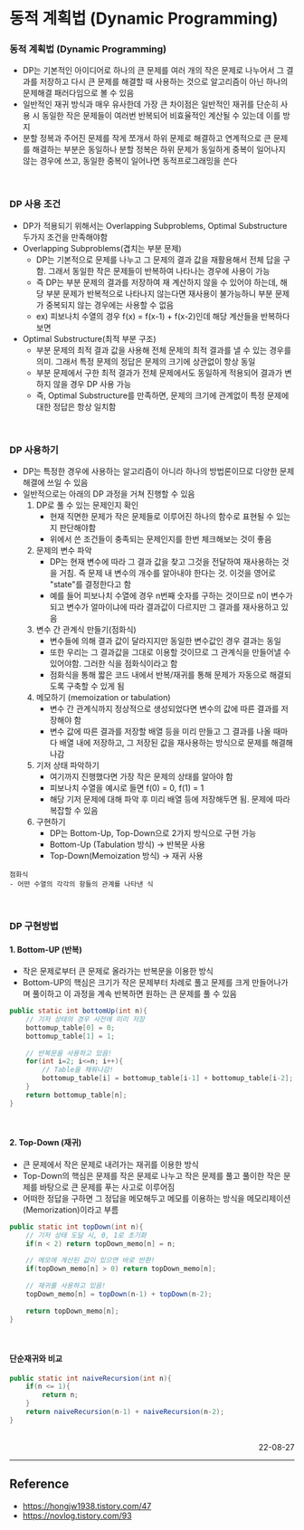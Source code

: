 # 동적 계획법 (Dynamic Programming)

### 동적 계획법 (Dynamic Programming)
- DP는 기본적인 아이디어로 하나의 큰 문제를 여러 개의 작은 문제로 나누어서 그 결과를 저장하고 다시 큰 문제를 해결할 때 사용하는 것으로 알고리즘이 아닌 하나의 문제해결 패러다임으로 볼 수 있음
- 일반적인 재귀 방식과 매우 유사한데 가장 큰 차이점은 일반적인 재귀를 단순히 사용 시 동일한 작은 문제들이 여러번 반복되어 비효율적인 계산될 수 있는데 이를 방지
- 분할 정복과 주어진 문제를 작게 쪼개서 하위 문제로 해결하고 연계적으로 큰 문제를 해결하는 부분은 동일하나 분할 정복은 하위 문제가 동일하게 중복이 일어나지 않는 경우에 쓰고, 동일한 중복이 일어나면 동적프로그래밍을 쓴다

<br>

### DP 사용 조건
- DP가 적용되기 위해서는 Overlapping Subproblems, Optimal Substructure 두가지 조건을 만족해야함
- Overlapping Subproblems(겹치는 부분 문제)
    - DP는 기본적으로 문제를 나누고 그 문제의 결과 값을 재활용해서 전체 답을 구함. 그래서 동일한 작은 문제들이 반복하여 나타나는 경우에 사용이 가능
    - 즉 DP는 부분 문제의 결과를 저장하여 재 계산하지 않을 수 있어야 하는데, 해당 부분 문제가 반복적으로 나타나지 않는다면 재사용이 불가능하니 부분 문제가 중복되지 않는 경우에는 사용할 수 없음
    - ex) 피보나치 수열의 경우 f(x) = f(x-1) + f(x-2)인데 해당 계산들을 반복하다보면 
- Optimal Substructure(최적 부분 구조)
    - 부분 문제의 최적 결과 값을 사용해 전체 문제의 최적 결과를 낼 수 있는 경우를 의미. 그래서 특정 문제의 정답은 문제의 크기에 상관없이 항상 동일
    - 부분 문제에서 구한 최적 결과가 전체 문제에서도 동일하게 적용되어 결과가 변하지 않을 경우 DP 사용 가능 
    - 즉, Optimal Substructure를 만족하면, 문제의 크기에 관계없이 특정 문제에 대한 정답은 항상 일치함

<br>

### DP 사용하기
- DP는 특정한 경우에 사용하는 알고리즘이 아니라 하나의 방법론이므로 다양한 문제해결에 쓰일 수 있음
- 일반적으로는 아래의 DP 과정을 거쳐 진행할 수 있음
    1. DP로 풀 수 있는 문제인지 확인
        - 현재 직면한 문제가 작은 문제들로 이루어진 하나의 함수로 표현될 수 있는지 판단해야함
        - 위에서 쓴 조건들이 충족되는 문제인지를 한번 체크해보는 것이 좋음
    2. 문제의 변수 파악
        - DP는 현재 변수에 따라 그 결과 값을 찾고 그것을 전달하여 재사용하는 것을 거침. 즉 문제 내 변수의 개수를 알아내야 한다는 것. 이것을 영어로 "state"를 결정한다고 함
        - 예를 들어 피보나치 수열에 경우 n번째 숫자를 구하는 것이므로 n이 변수가 되고 변수가 얼마이냐에 따라 결과값이 다르지만 그 결과를 재사용하고 있음
    3. 변수 간 관계식 만들기(점화식)
        - 변수들에 의해 결과 값이 달라지지만 동일한 변수값인 경우 결과는 동일
        - 또한 우리는 그 결과값을 그대로 이용할 것이므로 그 관계식을 만들어낼 수 있어야함. 그러한 식을 점화식이라고 함
        - 점화식을 통해 짧은 코드 내에서 반복/재귀를 통해 문제가 자동으로 해결되도록 구축할 수 있게 됨
    4. 메모하기 (memoization or tabulation)
        - 변수 간 관계식까지 정상적으로 생성되었다면 변수의 값에 따른 결과를 저장해야 함
        - 변수 값에 따른 결과를 저장할 배열 등을 미리 만들고 그 결과를 나올 때마다 배열 내에 저장하고, 그 저장된 값을 재사용하는 방식으로 문제를 해결해 나감
    5. 기저 상태 파악하기
        - 여기까지 진행했다면 가장 작은 문제의 상태를 알아야 함
        - 피보나치 수열을 예시로 들면 f(0) = 0, f(1) = 1
        - 해당 기저 문제에 대해 파악 후 미리 배열 등에 저장해두면 됨. 문제에 따라 복잡할 수 있음
    6. 구현하기
        - DP는 Bottom-Up, Top-Down으로 2가지 방식으로 구현 가능
        - Bottom-Up (Tabulation 방식) -> 반복문 사용
        - Top-Down(Memoization 방식) -> 재귀 사용

```
점화식
- 어떤 수열의 각각의 항들의 관계를 나타낸 식
```

<br>

### DP 구현방법
#### 1. Bottom-UP (반복)
- 작은 문제로부터 큰 문제로 올라가는 반복문을 이용한 방식
- Bottom-UP의 핵심은 크기가 작은 문제부터 차례로 풀고 문제를 크게 만들어나가며 풀이하고 이 과정을 계속 반복하면 원하는 큰 문제를 풀 수 있음

```java
public static int bottomUp(int n){
    // 기저 상태의 경우 사전에 미리 저장
    bottomup_table[0] = 0; 
    bottomup_table[1] = 1;
    
    // 반복문을 사용하고 있음!
    for(int i=2; i<=n; i++){
        // Table을 채워나감!
        bottomup_table[i] = bottomup_table[i-1] + bottomup_table[i-2];
    }
    return bottomup_table[n];
}
```

<br>

#### 2. Top-Down (재귀)
- 큰 문제에서 작은 문제로 내려가는 재귀를 이용한 방식
- Top-Down의 핵심은 문제를 작은 문제로 나누고 작은 문제를 풀고 풀이한 작은 문제를 바탕으로 큰 문제를 푸는 사고로 이루어짐
- 어떠한 정답을 구하면 그 정답을 메모해두고 메모를 이용하는 방식을 메모리제이션(Memorization)이라고 부름

```java
public static int topDown(int n){
    // 기저 상태 도달 시, 0, 1로 초기화
    if(n < 2) return topDown_memo[n] = n;
    
    // 메모에 계산된 값이 있으면 바로 반환!
    if(topDown_memo[n] > 0) return topDown_memo[n];
    
    // 재귀를 사용하고 있음!
    topDown_memo[n] = topDown(n-1) + topDown(n-2);
    
    return topDown_memo[n];
}
```

<br>

#### 단순재귀와 비교
```java
public static int naiveRecursion(int n){
    if(n <= 1){
        return n;
    }
    return naiveRecursion(n-1) + naiveRecursion(n-2);
}
```

<br>

<div style="text-align: right">22-08-27</div>

-------

## Reference
- https://hongjw1938.tistory.com/47
- https://novlog.tistory.com/93
